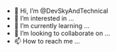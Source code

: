 - 👋 Hi, I’m @DevSkyAndTechnical
- 👀 I’m interested in ...
- 🌱 I’m currently learning ...
- 💞️ I’m looking to collaborate on ...
- 📫 How to reach me ...

<!---
DevSkyAndTechnical/DevSkyAndTechnical is a ✨ special ✨ repository because its `README.md` (this file) appears on your GitHub profile.
You can click the Preview link to take a look at your changes.


 DEVSKY AND TECHNICAL
    " Flight_For_Right "
  ➡️ आसमुद्रान्त सत्किर्तये ⬅️
▄▀▄▀▄▀▄ [ WelCome To My Channel ] ▄▀▄▀▄▀▄

◆ DRONE
◆ PLANE
◆ ROBOTICS
◆ ARDUINO PROJECTS
◆ CODING
◆ RC PROJECTS
◆ INDUSTRIAL PROJECT
◆ STUDENT PROJECT
◆ IOT PROJECT
◆ AVIATION PROJECT
◆ HARDWARE 
◆ SOFTWARE
◆ EMBEDDED PROGRAMMING
◆ PIXEL PROGRAMMING
◆ LED PIXEL PROJECT
◆ CONTROLLER PROGRAMMING
◆ ELECTRONICS PROJECT

We will happy to Connect with You : 
Our Connect Number Is : 📞 +91 7874980008

We will create what you want.We made all types of DRONES, PLANS,PIXEL LED,ARDUINO PROJECT and so many projects related above topics and more.We have over 12 years of extensive practical experience.

We are always ready to help you.

For Business enquiries 📧Gmail : devskyandtechnical@gmail.com

Thank you from,
DEVSKY AND TECHNICAL

--->

     

